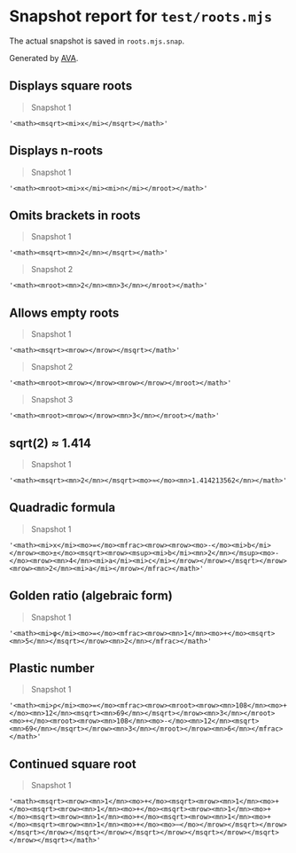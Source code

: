 # Snapshot report for `test/roots.mjs`

The actual snapshot is saved in `roots.mjs.snap`.

Generated by [AVA](https://avajs.dev).

## Displays square roots

> Snapshot 1

    '<math><msqrt><mi>x</mi></msqrt></math>'

## Displays n-roots

> Snapshot 1

    '<math><mroot><mi>x</mi><mi>n</mi></mroot></math>'

## Omits brackets in roots

> Snapshot 1

    '<math><msqrt><mn>2</mn></msqrt></math>'

> Snapshot 2

    '<math><mroot><mn>2</mn><mn>3</mn></mroot></math>'

## Allows empty roots

> Snapshot 1

    '<math><msqrt><mrow></mrow></msqrt></math>'

> Snapshot 2

    '<math><mroot><mrow></mrow><mrow></mrow></mroot></math>'

> Snapshot 3

    '<math><mroot><mrow></mrow><mn>3</mn></mroot></math>'

## sqrt(2) ≈ 1.414

> Snapshot 1

    '<math><msqrt><mn>2</mn></msqrt><mo>≈</mo><mn>1.414213562</mn></math>'

## Quadradic formula

> Snapshot 1

    '<math><mi>x</mi><mo>=</mo><mfrac><mrow><mrow><mo>-</mo><mi>b</mi></mrow><mo>±</mo><msqrt><mrow><msup><mi>b</mi><mn>2</mn></msup><mo>-</mo><mrow><mn>4</mn><mi>a</mi><mi>c</mi></mrow></mrow></msqrt></mrow><mrow><mn>2</mn><mi>a</mi></mrow></mfrac></math>'

## Golden ratio (algebraic form)

> Snapshot 1

    '<math><mi>φ</mi><mo>=</mo><mfrac><mrow><mn>1</mn><mo>+</mo><msqrt><mn>5</mn></msqrt></mrow><mn>2</mn></mfrac></math>'

## Plastic number

> Snapshot 1

    '<math><mi>ρ</mi><mo>=</mo><mfrac><mrow><mroot><mrow><mn>108</mn><mo>+</mo><mn>12</mn><msqrt><mn>69</mn></msqrt></mrow><mn>3</mn></mroot><mo>+</mo><mroot><mrow><mn>108</mn><mo>-</mo><mn>12</mn><msqrt><mn>69</mn></msqrt></mrow><mn>3</mn></mroot></mrow><mn>6</mn></mfrac></math>'

## Continued square root

> Snapshot 1

    '<math><msqrt><mrow><mn>1</mn><mo>+</mo><msqrt><mrow><mn>1</mn><mo>+</mo><msqrt><mrow><mn>1</mn><mo>+</mo><msqrt><mrow><mn>1</mn><mo>+</mo><msqrt><mrow><mn>1</mn><mo>+</mo><msqrt><mrow><mn>1</mn><mo>+</mo><msqrt><mrow><mn>1</mn><mo>+</mo><mo>⋯</mo></mrow></msqrt></mrow></msqrt></mrow></msqrt></mrow></msqrt></mrow></msqrt></mrow></msqrt></mrow></msqrt></math>'
